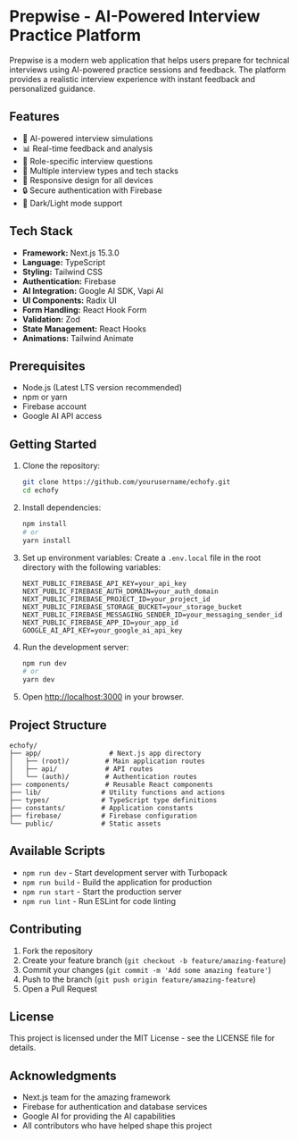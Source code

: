 # Prepwise - AI-Powered Interview Practice Platform

Prepwise is a modern web application that helps users prepare for technical interviews using AI-powered practice sessions and feedback. The platform provides a realistic interview experience with instant feedback and personalized guidance.

## Features

- 🤖 AI-powered interview simulations
- 📊 Real-time feedback and analysis
- 🎯 Role-specific interview questions
- 🔄 Multiple interview types and tech stacks
- 📱 Responsive design for all devices
- 🔒 Secure authentication with Firebase
- 🌙 Dark/Light mode support

## Tech Stack

- **Framework:** Next.js 15.3.0
- **Language:** TypeScript
- **Styling:** Tailwind CSS
- **Authentication:** Firebase
- **AI Integration:** Google AI SDK, Vapi AI
- **UI Components:** Radix UI
- **Form Handling:** React Hook Form
- **Validation:** Zod
- **State Management:** React Hooks
- **Animations:** Tailwind Animate

## Prerequisites

- Node.js (Latest LTS version recommended)
- npm or yarn
- Firebase account
- Google AI API access

## Getting Started

1. Clone the repository:

   ```bash
   git clone https://github.com/yourusername/echofy.git
   cd echofy
   ```

2. Install dependencies:

   ```bash
   npm install
   # or
   yarn install
   ```

3. Set up environment variables:
   Create a `.env.local` file in the root directory with the following variables:

   ```
   NEXT_PUBLIC_FIREBASE_API_KEY=your_api_key
   NEXT_PUBLIC_FIREBASE_AUTH_DOMAIN=your_auth_domain
   NEXT_PUBLIC_FIREBASE_PROJECT_ID=your_project_id
   NEXT_PUBLIC_FIREBASE_STORAGE_BUCKET=your_storage_bucket
   NEXT_PUBLIC_FIREBASE_MESSAGING_SENDER_ID=your_messaging_sender_id
   NEXT_PUBLIC_FIREBASE_APP_ID=your_app_id
   GOOGLE_AI_API_KEY=your_google_ai_api_key
   ```

4. Run the development server:

   ```bash
   npm run dev
   # or
   yarn dev
   ```

5. Open [http://localhost:3000](http://localhost:3000) in your browser.

## Project Structure

```
echofy/
├── app/                 # Next.js app directory
│   ├── (root)/         # Main application routes
│   ├── api/            # API routes
│   └── (auth)/         # Authentication routes
├── components/         # Reusable React components
├── lib/               # Utility functions and actions
├── types/             # TypeScript type definitions
├── constants/         # Application constants
├── firebase/          # Firebase configuration
└── public/            # Static assets
```

## Available Scripts

- `npm run dev` - Start development server with Turbopack
- `npm run build` - Build the application for production
- `npm run start` - Start the production server
- `npm run lint` - Run ESLint for code linting

## Contributing

1. Fork the repository
2. Create your feature branch (`git checkout -b feature/amazing-feature`)
3. Commit your changes (`git commit -m 'Add some amazing feature'`)
4. Push to the branch (`git push origin feature/amazing-feature`)
5. Open a Pull Request

## License

This project is licensed under the MIT License - see the LICENSE file for details.

## Acknowledgments

- Next.js team for the amazing framework
- Firebase for authentication and database services
- Google AI for providing the AI capabilities
- All contributors who have helped shape this project
